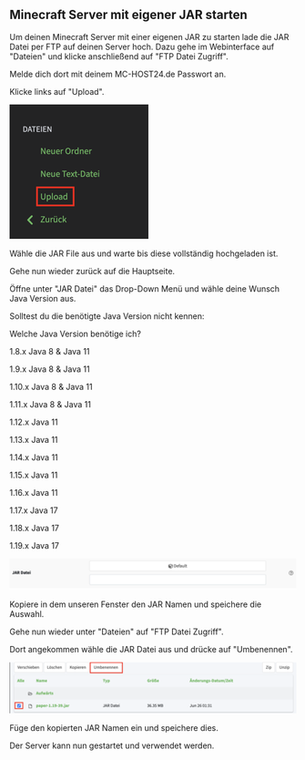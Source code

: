 ## Minecraft Server mit eigener JAR starten

Um deinen Minecraft Server mit einer eigenen JAR zu starten lade die JAR Datei per FTP auf deinen Server hoch.
Dazu gehe im Webinterface auf "Dateien" und klicke anschließend auf "FTP Datei Zugriff".

Melde dich dort mit deinem MC-HOST24.de Passwort an.

Klicke links auf "Upload".

![Multicraft Datei Upload](../.gitbook/assets/multicraft-upload.png)

Wähle die JAR File aus und warte bis diese vollständig hochgeladen ist.

Gehe nun wieder zurück auf die Hauptseite.

Öffne unter "JAR Datei" das Drop-Down Menü und wähle deine Wunsch Java Version aus.

Solltest du die benötigte Java Version nicht kennen:

<summary>Welche Java Version benötige ich?</summary>

1.8.x Java 8 & Java 11

1.9.x Java 8 & Java 11

1.10.x Java 8 & Java 11

1.11.x Java 8 & Java 11

1.12.x Java 11

1.13.x Java 11

1.14.x Java 11

1.15.x Java 11

1.16.x Java 11

1.17.x Java 17

1.18.x Java 17

1.19.x Java 17

</details>

![Multicraft Versions Auswahl](../.gitbook/assets/multicraft-versions-auswahl.png)

Kopiere in dem unseren Fenster den JAR Namen und speichere die Auswahl.

Gehe nun wieder unter "Dateien" auf "FTP Datei Zugriff".

Dort angekommen wähle die JAR Datei aus und drücke auf "Umbenennen".

![Multicraft JAR umbenennen](../.gitbook/assets/multicraft-jar-umbenennen.png)

Füge den kopierten JAR Namen ein und speichere dies.

Der Server kann nun gestartet und verwendet werden.